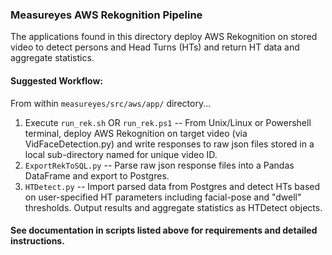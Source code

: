 ### Measureyes AWS Rekognition Pipeline
The applications found in this directory deploy AWS Rekognition on stored video to detect persons and Head Turns (HTs) and return HT data and aggregate statistics.   
#### Suggested Workflow:
From within `measureyes/src/aws/app/` directory...
1. Execute `run_rek.sh` OR `run_rek.ps1` -- From Unix/Linux or Powershell terminal, deploy AWS Rekognition on target video (via VidFaceDetection.py) and write responses to raw json files stored in a local sub-directory named for unique video ID.
2. `ExportRekToSQL.py` -- Parse raw json response files into a Pandas DataFrame and export to Postgres.
3. `HTDetect.py` -- Import parsed data from Postgres and detect HTs based on user-specified HT parameters including facial-pose and "dwell" thresholds. Output results and aggregate statistics as HTDetect objects.   
#### See documentation in scripts listed above for requirements and detailed instructions.
